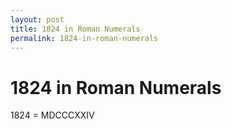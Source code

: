 ```yaml
---
layout: post
title: 1824 in Roman Numerals
permalink: 1824-in-roman-numerals
---
```


# 1824 in Roman Numerals

1824 = MDCCCXXIV
